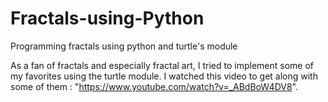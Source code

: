 # Fractals-using-Python
Programming fractals using python and turtle's module

As a fan of fractals and especially fractal art, I tried to implement some of my favorites using the turtle module.
I watched this video to get along with some of them : "https://www.youtube.com/watch?v=_ABdBoW4DV8".
